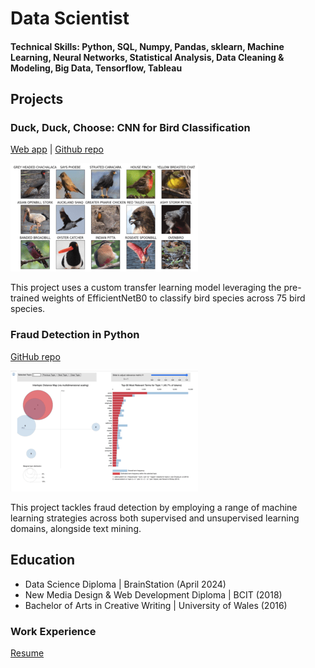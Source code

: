 # Data Scientist

#### Technical Skills: Python, SQL, Numpy, Pandas, sklearn, Machine Learning, Neural Networks, Statistical Analysis, Data Cleaning & Modeling, Big Data, Tensorflow, Tableau

## Projects

### Duck, Duck, Choose: CNN for Bird Classification
[Web app](https://duck-duck-choose.streamlit.app/) | [Github repo](https://github.com/LarissaHuang/capstone_project)

![bird-species-visual](images/bird-species.png)

This project uses a custom transfer learning model leveraging the pre-trained weights of EfficientNetB0 to classify bird species across 75 bird species. 


### Fraud Detection in Python
[GitHub repo](https://github.com/LarissaHuang/Fraud-Detection-Python)

![topic-modeling](images/topic-modeling.png)

This project tackles fraud detection by employing a range of machine learning strategies across both supervised and unsupervised learning domains, alongside text mining.

## Education
- Data Science Diploma | BrainStation (April 2024)
- New Media Design & Web Development Diploma | BCIT (2018)
- Bachelor of Arts in Creative Writing | University of Wales (2016)

### Work Experience
[Resume](https://github.com/LarissaHuang/LarissaHuang.github.io/blob/main/Larissa_Huang_Resume_v4.pdf)



